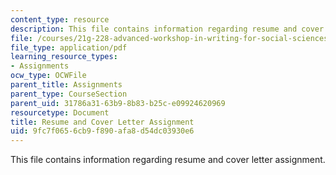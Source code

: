 ```yaml
---
content_type: resource
description: This file contains information regarding resume and cover letter assignment.
file: /courses/21g-228-advanced-workshop-in-writing-for-social-sciences-and-architecture-els-spring-2007/9fc7f0656cb9f890afa8d54dc03930e6_MIT21G.228S07_resume_cv.pdf
file_type: application/pdf
learning_resource_types:
- Assignments
ocw_type: OCWFile
parent_title: Assignments
parent_type: CourseSection
parent_uid: 31786a31-63b9-8b83-b25c-e09924620969
resourcetype: Document
title: Resume and Cover Letter Assignment
uid: 9fc7f065-6cb9-f890-afa8-d54dc03930e6
---
```

This file contains information regarding resume and cover letter assignment.

